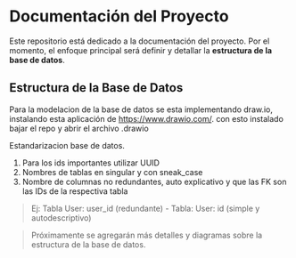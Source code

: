 # Documentación del Proyecto

Este repositorio está dedicado a la documentación del proyecto. Por el momento, el enfoque principal será definir y detallar la **estructura de la base de datos**.

## Estructura de la Base de Datos

Para la modelacion de la base de datos se esta implementando draw.io, instalando esta aplicación de https://www.drawio.com/. con esto instalado bajar el repo y abrir el archivo .drawio

Estandarizacion base de datos.

1. Para los ids importantes utilizar UUID
2. Nombres de tablas en singular y con sneak_case
3. Nombre de columnas no redundantes, auto explicativo y que las FK son las IDs de la respectiva tabla
> Ej: Tabla User: user_id (redundante) - Tabla: User: id (simple y autodescriptivo)

> Próximamente se agregarán más detalles y diagramas sobre la estructura de la base de datos.
